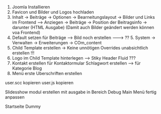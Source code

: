 1. Joomla Installieren
2. Favicon und Bilder und Logos hochladen
3. Inhalt -> Beiträge -> Optionen -> Bearneitungslayout ->  Bilder und Links im Frontend --> Anziegen
                                  -> Beiträge -> Position der Beitragsinfo -> darunter (HTML Ausgabe)
   (Damit auch Bilder geändert werden können voa Frontend)
4. Default setzen für Beiträge --> Bild noch erstellen
---> ?? 5. System -> Verwalten -> Erweiterungen -> COm_content 
5. Child Template erstellen -> Keine unnötigen Overrides unabsichtlich erstellen !!!
6. Logo im Child Template hinterlegen
   --> Stiky Header Fluid ???
7. Kontakt erstellen für Kontaktormular
   Schlagwort erstellen --> für Kategorie Blog 
8. Menü erste Uberschriften erstellen



user.scc kopieren
user.js  kopieren

Slidesshow modul erstellen mit ausgabe in Bereich Debug
Main Menü fertig anpassen 

Startseite Dummy